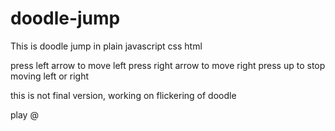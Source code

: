 # doodle-jump
This is doodle jump in plain javascript css html

press left arrow to move left
press right arrow to move right
press up to stop moving left or right

this is not final version, working on flickering of doodle

play @


